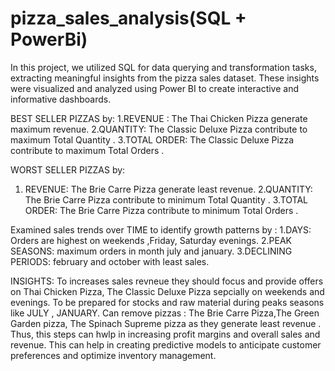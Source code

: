 # pizza_sales_analysis(SQL + PowerBi)
In this project, we utilized SQL for data querying and transformation tasks, extracting meaningful insights from the pizza sales dataset.
These insights were visualized and analyzed using Power BI to create interactive and informative dashboards.

BEST SELLER PIZZAS by:
1.REVENUE :  The Thai Chicken Pizza generate maximum revenue.
2.QUANTITY: The Classic Deluxe Pizza contribute to maximum Total Quantity .
3.TOTAL ORDER: The Classic Deluxe Pizza contribute to maximum Total  Orders .

WORST SELLER PIZZAS by:
1. REVENUE:  The Brie Carre Pizza generate least revenue.
2.QUANTITY: The Brie Carre Pizza contribute to minimum Total Quantity .
3.TOTAL ORDER: The Brie Carre Pizza  contribute to minimum Total  Orders .

Examined sales trends over TIME to identify growth patterns by :
1.DAYS:  Orders are highest on weekends ,Friday, Saturday evenings.
2.PEAK SEASONS: maximum orders in month july and january.
3.DECLINING PERIODS: february and october with least sales.


INSIGHTS:
To increases sales revneue they should focus and provide offers on Thai Chicken Pizza, The Classic Deluxe Pizza sepcially on weekends and evenings.
To be prepared for stocks and raw material during peaks seasons like JULY , JANUARY.
Can remove pizzas : The Brie Carre Pizza,The Green Garden pizza, The Spinach Supreme pizza as they generate least revenue . 
Thus, this steps can hwlp in increasing profit margins and overall sales and revenue.
This can help in creating predictive models to anticipate customer preferences and optimize inventory management.

